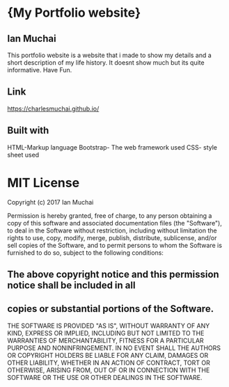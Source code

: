 # {My Portfolio website}

## Ian Muchai

This portfolio website is a website that i made to show my details and a short description of my
life history. It doesnt show much but its quite informative. Have Fun.


## Link
https://charlesmuchai.github.io/


## Built with
HTML-Markup language
Bootstrap- The web framework used
CSS- style sheet used




# MIT License

Copyright (c) 2017  Ian Muchai

Permission is hereby granted, free of charge, to any person obtaining a copy
of this software and associated documentation files (the "Software"), to deal
in the Software without restriction, including without limitation the rights
to use, copy, modify, merge, publish, distribute, sublicense, and/or sell
copies of the Software, and to permit persons to whom the Software is
furnished to do so, subject to the following conditions:

## The above copyright notice and this permission notice shall be included in all
## copies or substantial portions of the Software.

THE SOFTWARE IS PROVIDED "AS IS", WITHOUT WARRANTY OF ANY KIND, EXPRESS OR
IMPLIED, INCLUDING BUT NOT LIMITED TO THE WARRANTIES OF MERCHANTABILITY,
FITNESS FOR A PARTICULAR PURPOSE AND NONINFRINGEMENT. IN NO EVENT SHALL THE
AUTHORS OR COPYRIGHT HOLDERS BE LIABLE FOR ANY CLAIM, DAMAGES OR OTHER
LIABILITY, WHETHER IN AN ACTION OF CONTRACT, TORT OR OTHERWISE, ARISING FROM,
OUT OF OR IN CONNECTION WITH THE SOFTWARE OR THE USE OR OTHER DEALINGS IN THE
SOFTWARE.

